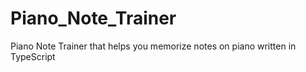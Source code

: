 # Piano_Note_Trainer
Piano Note Trainer that helps you memorize notes on piano written in TypeScript
